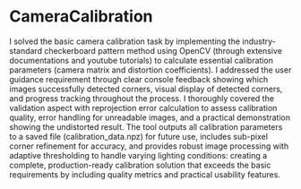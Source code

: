 # CameraCalibration

I solved the basic camera calibration task by implementing the industry-standard checkerboard pattern method using OpenCV (through extensive documentations and youtube tutorials) to calculate essential calibration parameters (camera matrix and distortion coefficients). I addressed the user guidance requirement through clear console feedback showing which images successfully detected corners, visual display of detected corners, and progress tracking throughout the process. I thoroughly covered the validation aspect with reprojection error calculation to assess calibration quality, error handling for unreadable images, and a practical demonstration showing the undistorted result. The tool outputs all calibration parameters to a saved file (calibration_data.npz) for future use, includes sub-pixel corner refinement for accuracy, and provides robust image processing with adaptive thresholding to handle varying lighting conditions: creating a complete, production-ready calibration solution that exceeds the basic requirements by including quality metrics and practical usability features.
